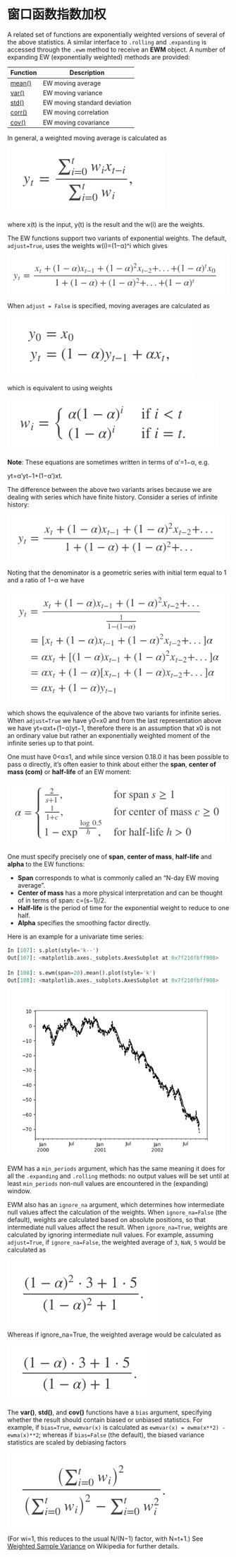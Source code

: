 # 窗口函数指数加权

A related set of functions are exponentially weighted versions of several of the above statistics. A similar interface to ``.rolling`` and ``.expanding`` is accessed through the ``.ewm`` method to receive an **EWM** object. A number of expanding EW (exponentially weighted) methods are provided:

Function | Description
---|---
[mean()](http://Pandas.pydata.org/Pandas-docs/stable/generated/Pandas.core.window.EWM.mean.html#Pandas.core.window.EWM.mean) | EW moving average
[var()](http://Pandas.pydata.org/Pandas-docs/stable/generated/Pandas.core.window.EWM.var.html#Pandas.core.window.EWM.var) | EW moving variance
[std()](http://Pandas.pydata.org/Pandas-docs/stable/generated/Pandas.core.window.EWM.std.html#Pandas.core.window.EWM.std) | EW moving standard deviation
[corr()](http://Pandas.pydata.org/Pandas-docs/stable/generated/Pandas.core.window.EWM.corr.html#Pandas.core.window.EWM.corr) | EW moving correlation
[cov()](http://Pandas.pydata.org/Pandas-docs/stable/generated/Pandas.core.window.EWM.cov.html#Pandas.core.window.EWM.cov) | EW moving covariance

In general, a weighted moving average is calculated as

![公式1](/static/images/formula1.png)

where x(t) is the input, y(t) is the result and the w(i) are the weights.

The EW functions support two variants of exponential weights. The default, ``adjust=True``, uses the weights w(i)=(1−α)^i which gives

![公式2](/static/images/formula2.png)

When ``adjust = False`` is specified, moving averages are calculated as

![公式3](/static/images/formula3.png)

which is equivalent to using weights

![公式4](/static/images/formula4.png)

**Note**: These equations are sometimes written in terms of α′=1−α, e.g.

yt=α′yt−1+(1−α′)xt.

The difference between the above two variants arises because we are dealing with series which have finite history. Consider a series of infinite history:

![公式5](/static/images/formula5.png)

Noting that the denominator is a geometric series with initial term equal to 1 and a ratio of 1−α we have

![公式6](/static/images/formula6.png)

which shows the equivalence of the above two variants for infinite series. When ``adjust=True`` we have y0=x0 and from the last representation above we have yt=αxt+(1−α)yt−1, therefore there is an assumption that x0 is not an ordinary value but rather an exponentially weighted moment of the infinite series up to that point.

One must have 0<α≤1, and while since version 0.18.0 it has been possible to pass α directly, it’s often easier to think about either the **span**, **center of mass (com)** or **half-life** of an EW moment:

![公式7](/static/images/formula7.png)

One must specify precisely one of **span**, **center of mass**, **half-life** and **alpha** to the EW functions:

- **Span** corresponds to what is commonly called an “N-day EW moving average”.
- **Center of mass** has a more physical interpretation and can be thought of in terms of span: c=(s−1)/2.
- **Half-life** is the period of time for the exponential weight to reduce to one half.
- **Alpha** specifies the smoothing factor directly.

Here is an example for a univariate time series:

```python
In [107]: s.plot(style='k--')
Out[107]: <matplotlib.axes._subplots.AxesSubplot at 0x7f210fbff908>

In [108]: s.ewm(span=20).mean().plot(style='k')
Out[108]: <matplotlib.axes._subplots.AxesSubplot at 0x7f210fbff908>
```

![ewam示例](/static/images/ewma_ex.png)

EWM has a ``min_periods`` argument, which has the same meaning it does for all the ``.expanding`` and ``.rolling`` methods: no output values will be set until at least ``min_periods`` non-null values are encountered in the (expanding) window.

EWM also has an ``ignore_na`` argument, which determines how intermediate null values affect the calculation of the weights. When ``ignore_na=False`` (the default), weights are calculated based on absolute positions, so that intermediate null values affect the result. When ``ignore_na=True``, weights are calculated by ignoring intermediate null values. For example, assuming ``adjust=True``, if ``ignore_na=False``, the weighted average of ``3``, ``NaN``, ``5`` would be calculated as

![公式8](/static/images/formula8.png)

Whereas if ignore_na=True, the weighted average would be calculated as

![公式9](/static/images/formula9.png)

The **var()**, **std()**, and **cov()** functions have a ``bias`` argument, specifying whether the result should contain biased or unbiased statistics. For example, if ``bias=True``, ``ewmvar(x)`` is calculated as ``ewmvar(x) = ewma(x**2) - ewma(x)**2``; whereas if ``bias=False`` (the default), the biased variance statistics are scaled by debiasing factors

![公式10](/static/images/formula10.png)

(For wi=1, this reduces to the usual N/(N−1) factor, with N=t+1.) See [Weighted Sample Variance](http://en.wikipedia.org/wiki/Weighted_arithmetic_mean#Weighted_sample_variance) on Wikipedia for further details.